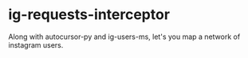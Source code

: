 # ig-requests-interceptor

Along with autocursor-py and ig-users-ms, let's you map a network of instagram users.

